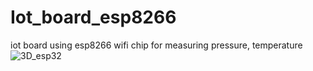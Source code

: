 # Iot_board_esp8266
iot board using esp8266 wifi chip   for measuring pressure, temperature
![3D_esp32](https://user-images.githubusercontent.com/70705854/121047228-7a9cbe00-c7b6-11eb-9d17-09e6d27cb20c.JPG)

